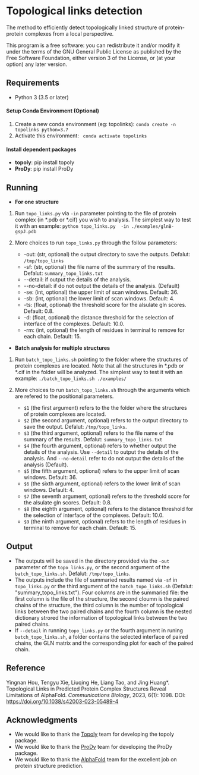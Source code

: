 # Topological links detection

The method to efficiently detect topologically linked structure of protein-protein complexes from a local perspective.

This program is a free software: you can redistribute it and/or modify it under the terms of the GNU General Public License as published by the Free Software Foundation, either version 3 of the License, or (at your option) any later version.

## Requirements

* Python 3 (3.5 or later)

#### Setup Conda Environment (Optional)

1. Create a new conda environment (eg: topolinks):  ```conda create -n topolinks python=3.7 ```
2. Activate this environment: ``` conda activate topolinks```

#### Install dependent packages

*   **topoly**: pip install topoly
*   **ProDy**: pip install ProDy

## Running

*  **For one structure**
  
1. Run ```topo_links.py``` via ```-in``` parameter pointing to the file of protein complex (in *.pdb or *.cif)  you wish to analysis. The simplest way to test it with an example:
   ```python topo_links.py  -in ./examples/glnB-gspJ.pdb```

2. More choices to run ```topo_links.py``` through the follow parameters:
   * -out: (str, optional) the output directory to save the outputs. Defalut: ```/tmp/topo_links```
   * -sf: (str, optional) the file name of the summary of the results. Defalut: ```summary_topo_links.txt```
   * --detail: if output the details of the analysis.
   * --no-detail: if do not output the details of the analysis. (Default)
   * -se: (int, optional) the upper limit of scan windows. Default: 36.
   * -sb: (int, optional) the lower limit of scan windows. Default: 4.
   * -ts: (float, optional) the threshold score for the alsulate gln scores. Default: 0.8.
   * -d: (float, optional) the distance threshold for the selection of interface of the complexes. Default: 10.0.
   * -rm: (int, optional) the length of residues in terminal to remove for each chain. Default: 15.

*  **Batch analysis for multiple structures**

1. Run ```batch_topo_links.sh``` pointing to the folder where the structures of protein complexes are located. Note that all the structures in  *.pdb or *.cif in the folder will be analyzed. The simplest way to test it with an example: 
  ```./batch_topo_links.sh ./examples/```

2. More choices to run ```batch_topo_links.sh``` through the arguments which are refered to the positional parameters.
   
   * ```$1``` (the first argument) refers to the  the folder where the structures of protein complexes are located.
   * ```$2``` (the second argument, optional) refers to the output directory to save the output. Defalut: ```/tmp/topo_links```.
   * ```$3``` (the third argument, optional) refers to the file name of the summary of the results. Defalut: ```summary_topo_links.txt```
   * ```$4``` (the fourth argument, optional) refers to whether output the details of the analysis. Use ```--detail``` to  output the details of the analysis. And ```--no-detail``` refer to do not output the details of the analysis (Default).
   *  ```$5``` (the fifth argument, optional) refers to the upper limit of scan windows. Default: 36.
   *  ```$6``` (the sixth argument, optional) refers to the lower limit of scan windows. Default: 4.
   *  ```$7``` (the seventh argument, optional) refers to the threshold score for the alsulate gln scores. Default: 0.8.
   *  ```$8``` (the eighth argument, optional) refers to the distance threshold for the selection of interface of the complexes. Default: 10.0.
   *  ```$9``` (the ninth argument, optional) refers to the length of residues in terminal to remove for each chain. Default: 15.


## Output

* The outputs will be saved in the directory provided via the ```-out``` parameter of the ```topo_links.py```, or the second argument of the ```batch_topo_links.sh```. Defalut: ```/tmp/topo_links```.
* The outputs include the file of summaried results named via ```-sf``` in ```topo_links.py``` or  the third argument of the ```batch_topo_links.sh``` (Defalut: "summary_topo_links.txt"). Four columns are in the summaried file: the first column is the file of the structure, the second cloumn is the paired chains of the structure, the third column is the number of topological links between the two paired chains and the fourth column is the nested dictionary strored the information of topological links between the two paired chains.
* If ```--detail``` in running ```topo_links.py``` or the fourth argument in runing ```batch_topo_links.sh```, a folder contains the selected interface of paired chains, the GLN matrix and the corresponding plot for each of the paired chain.



## Reference

Yingnan Hou, Tengyu Xie, Liuqing He, Liang Tao, and Jing Huang*. Topological Links in Predicted Protein Complex Structures Reveal Limitations of AlphaFold. *Communications Biology*, 2023, 6(1): 1098. DOI: https://doi.org/10.1038/s42003-023-05489-4
  



## Acknowledgments

* We would like to thank the [Topoly](https://topoly.cent.uw.edu.pl/#) team for developing the topoly package.
* We would like to thank the [ProDy](http://prody.csb.pitt.edu/index.html) team for developing the ProDy package.
* We would like to thank the [AlphaFold](https://github.com/deepmind/alphafold) team for the excellent job on protein structure prediction.

